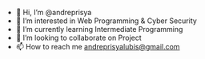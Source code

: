- 👋 Hi, I’m @andreprisya
- 👀 I’m interested in Web Programming & Cyber Security
- 🌱 I’m currently learning Intermediate Programming
- 💞️ I’m looking to collaborate on Project
- 📫 How to reach me andreprisyalubis@gmail.com

<!---
andreprisya/andreprisya is a ✨ special ✨ repository because its `README.md` (this file) appears on your GitHub profile.
You can click the Preview link to take a look at your changes.
--->
